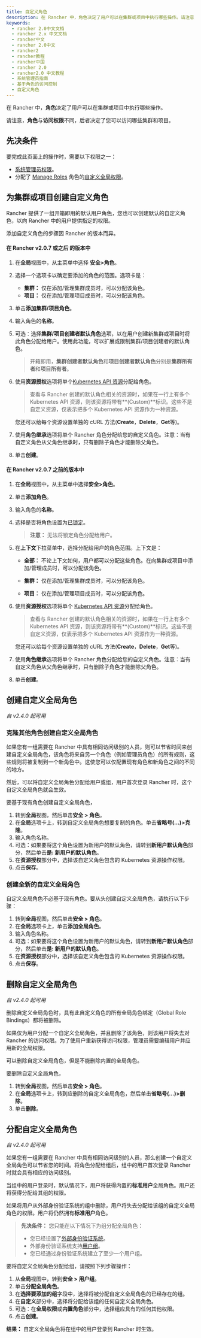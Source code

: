 ```yaml
---
title: 自定义角色
description: 在 Rancher 中，角色决定了用户可以在集群或项目中执行哪些操作。请注意，角色与访问权限不同，后者决定了您可以访问哪些集群和项目。
keywords:
  - rancher 2.0中文文档
  - rancher 2.x 中文文档
  - rancher中文
  - rancher 2.0中文
  - rancher2
  - rancher教程
  - rancher中国
  - rancher 2.0
  - rancher2.0 中文教程
  - 系统管理员指南
  - 基于角色的访问控制
  - 自定义角色
---
```


在 Rancher 中，**角色**决定了用户可以在集群或项目中执行哪些操作。

请注意，**角色**与**访问权限**不同，后者决定了您可以访问哪些集群和项目。

## 先决条件

要完成此页面上的操作时，需要以下权限之一：

- [系统管理员权限](/docs/admin-settings/rbac/global-permissions/_index)。
- 分配了 [Manage Roles](/docs/admin-settings/rbac/global-permissions/_index) 角色的[自定义全局权限](/docs/admin-settings/rbac/global-permissions/_index)。

## 为集群或项目创建自定义角色

Rancher 提供了一组开箱即用的默认用户角色，您也可以创建默认的自定义角色，以向 Rancher 中的用户提供指定的权限。

添加自定义角色的步骤因 Rancher 的版本而异。

#### 在 Rancher v2.0.7 或之后 的版本中

1. 在**全局**视图中，从主菜单中选择 **安全>角色**。

2. 选择一个选项卡以确定要添加的角色的范围。选项卡是：

   - **集群：** 仅在添加/管理集群成员时，可以分配该角色。
   - **项目：** 仅在添加/管理项目成员时，可以分配该角色。

3. 单击**添加集群/项目角色**。

4. 输入角色的**名称**。

5. 可选：选择**集群/项目创建者默认角色**选项，以在用户创建新集群或项目时将此角色分配给用户。使用此功能，可以扩展或限制集群/项目创建者的默认角色。

   > 开箱即用，**集群创建者默认角色**和**项目创建者默认角色**分别是**集群所有者**和**项目所有者**。

6. 使用**资源授权**选项将单个[Kubernetes API 资源](https://kubernetes.io/docs/reference/)分配给角色。

   > 查看与 Rancher 创建的默认角色相关的资源时，如果在一行上有多个 Kubernetes API 资源，则该资源将带有**(Custom)**标识。这些不是自定义资源，仅表示把多个 Kubernetes API 资源作为一种资源。

   您还可以给每个资源设置单独的 cURL 方法(**Create**，**Delete**，**Get**等)。

7. 使用**角色继承**选项将单个 Rancher 角色分配给您的自定义角色。注意：当有自定义角色从父角色继承时，只有删除子角色才能删除父角色。

8. 单击**创建**。

#### 在 Rancher v2.0.7 之前的版本中

1. 在**全局**视图中，从主菜单中选择**安全>角色**。

2. 单击**添加角色**。

3. 输入角色的**名称**。

4. 选择是否将角色设置为[已锁定](/docs/admin-settings/rbac/locked-roles/_index)。

   > **注意：** 无法将锁定角色分配给用户。

5. 在**上下文**下拉菜单中，选择分配给用户的角色范围。上下文是：

   - **全部：** 不论上下文如何，用户都可以分配这些角色。在向集群或项目中添加/管理成员时，可以分配该角色。

   - **集群：** 仅在添加/管理集群成员时，可以分配该角色。

   - **项目：** 仅在添加/管理项目成员时，可以分配该角色。

6. 使用**资源授权**选项将单个 [Kubernetes API 资源](https://kubernetes.io/docs/reference/)分配给角色。

   > 查看与 Rancher 创建的默认角色相关的资源时，如果在一行上有多个 Kubernetes API 资源，则该资源将带有**(Custom)**标识。这些不是自定义资源，仅表示把多个 Kubernetes API 资源作为一种资源。

   您还可以给每个资源设置单独的 cURL 方法(**Create**，**Delete**，**Get**等)。

7. 使用**角色继承**选项将单个 Rancher 角色分配给您的自定义角色。注意：当有自定义角色从父角色继承时，只有删除子角色才能删除父角色。

8. 单击**创建**。

## 创建自定义全局角色

_自 v2.4.0 起可用_

### 克隆其他角色创建自定义全局角色

如果您有一组需要在 Rancher 中具有相同访问级别的人员，则可以节省时间来创建自定义全局角色，该角色将来自另一个角色（例如管理员角色）的所有规则，这些规则将被复制到一个新角色中。这使您可以仅配置现有角色和新角色之间的不同的地方。

然后，可以将自定义全局角色分配给用户或组，用户首次登录 Rancher 时，这个自定义全局角色就会生效。

要基于现有角色创建自定义全局角色，

1. 转到**全局**视图，然后单击**安全 > 角色**。
2. 在**全局**选项卡上，转到自定义全局角色想要复制的角色。单击**省略号(...)>克隆**。
3. 输入角色名称。
4. 可选：如果要将这个角色设置为新用户的默认角色，请转到**新用户默认角色**部分，然后单击**是: 新用户的默认角色**。
5. 在**资源授权**部分中，选择该自定义角色包含的 Kubernetes 资源操作权限。
6. 点击**保存**。

### 创建全新的自定义全局角色

自定义全局角色不必基于现有角色。要从头创建自定义全局角色，请执行以下步骤：

1. 转到**全局**视图，然后单击**安全 > 角色**。
2. 在**全局**选项卡上，单击**添加全局角色**。
3. 输入角色名称。
4. 可选：如果要将这个角色设置为新用户的默认角色，请转到**新用户默认角色**部分，然后单击**是: 新用户的默认角色**。
5. 在**资源授权**部分中，选择该自定义角色包含的 Kubernetes 资源操作权限。
6. 点击**保存**。

## 删除自定义全局角色

_自 v2.4.0 起可用_

删除自定义全局角色时，具有此自定义角色的所有全局角色绑定（Global Role Bindings）都将被删除。

如果仅为用户分配一个自定义全局角色，并且删除了该角色，则该用户将失去对 Rancher 的访问权限。为了使用户重新获得访问权限，管理员需要编辑用户并应用新的全局权限。

可以删除自定义全局角色，但是不能删除内置的全局角色。

要删除自定义全局角色，

1. 转到**全局**视图，然后单击**安全 > 角色**。
2. 在**全局**选项卡上，转到应删除的自定义全局角色，然后单击**省略号(…)>删除**。
3. 单击**删除**。

## 分配自定义全局角色

_自 v2.4.0 起可用_

如果您有一组需要在 Rancher 中具有相同访问级别的人员，那么创建一个自定义全局角色可以节省您的时间。将角色分配给组后，组中的用户首次登录 Rancher 时就会具有相应的访问级别。

当组中的用户登录时，默认情况下，用户将获得内置的**标准用户**全局角色。用户还将获得分配给其组的权限。

如果将用户从外部身份验证系统的组中删除，用户将失去分配给该组的自定义全局角色的权限。用户将仍然拥有**标准用户**角色。

> **先决条件：** 您只能在以下情况下为组分配全局角色：
>
> - 您已经设置了[外部身份验证系统](/docs/admin-settings/authentication/_index)。
> - 外部身份验证系统支持[用户组](/docs/admin-settings/authentication/user-groups/_index)。
> - 您已经通过身份验证系统建立了至少一个用户组。

要将自定义全局角色分配给组，请按照下列步骤操作：

1. 从**全局**视图中，转到**安全 > 用户组**。
2. 单击**分配全局角色**。
3. 在**选择要添加的组**字段中，选择将被分配自定义全局角色的已经存在的组。
4. 在**自定义**部分中，选择将分配给该组的任何自定义全局角色。
5. 可选：在**全局权限**或**内置角色**部分中，选择组应具有的任何其他权限。
6. 点击**创建**。

**结果：** 自定义全局角色将在组中的用户登录到 Rancher 时生效。
